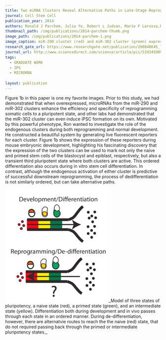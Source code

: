 ```yaml
---
title: Two miRNA Clusters Reveal Alternative Paths in Late-Stage Reprogramming
journal: Cell Stem Cell
publication_year: 2014
authors: Ronald J Parchem, Julia Ye, Robert L Judson, Marie F Larussa,Raga Krishnakumar, Amy Blelloch, Michael C Oldham, Robert Blelloch
thumbnail_path: /img/publications/2014-parchem-thumb.png
image_path: /img/publications/2014-parchem-1.png
image_caption: miR-290 cluster (red) and miR-302 cluster (green) expression during mouse embryonic development. Cells within dotted line are embryonic tissue and outside of dotted line are extraembryonic tissue. Sorting experiments confirmed that the yellow represents expression of both clusters in the same cell.
research_gate_url: https://www.researchgate.net/publication/260840645_Two_miRNA_Clusters_Reveal_Alternative_Paths_in_Late-Stage_Reprogramming
journal_url: http://www.sciencedirect.com/science/article/pii/S1934590914000514
tags:
  - GRADUATE WORK
  - IPS
  - MICRORNA

layout: publication
---
```

Figure 1b in this paper is one my favorite images. Prior to this study, we had demonstrated that when overexpressed, microRNAs from the miR-290 and miR-302 clusters enhance the efficiency and specificity of reprogramming somatic cells to a pluripotent state, and other labs had demonstrated that the miR-302 cluster can even induce iPSC formation on its own. Motivated by this powerful phenotype, Ron wanted to investigate the role of the endogenous clusters during both reprogramming and normal development. He constructed a beautiful system by generating live fluorescent reporters for each cluster. Figure 1b shows the expression of these reporters during mouse embryonic development, highlighting his fascinating discovery that the expression of the two clusters can be used to mark not only the naive and primed stem cells of the blastocyst and epiblast, respectively, but also a transient third pluripotent state where both clusters are active. This ordered differentiation also occurs during in vitro stem cell differentiation. In contrast, although the endogenous activation of either cluster is predictive of successful downstream reprogramming, the process of dedifferentiation is not similarly ordered, but can take alternative paths.

<img src="/img/publications/2014-parchem-2.png" alt="" class="img-responsive" style="margin: auto">
_Model of three states of pluripotency, a naive state (red), a primed state (green), and an intermediate state (yellow). Differentiation both during development and in vivo passes through each state in an ordered manner. During de-differentiation, however, there are alternatvie routes to reach the the naive (red) state, that do not required passing back through the primed or intermediate pluripotency states._